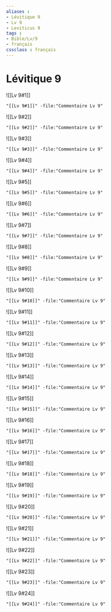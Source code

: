 ```yaml
---
aliases : 
- Lévitique 9
- Lv 9
- Leviticus 9
tags : 
- Bible/Lv/9
- français
cssclass : français
---
```


# Lévitique 9

![[Lv 9#1]]

```query
"[[Lv 9#1]]" -file:"Commentaire Lv 9"
```

![[Lv 9#2]]

```query
"[[Lv 9#2]]" -file:"Commentaire Lv 9"
```

![[Lv 9#3]]

```query
"[[Lv 9#3]]" -file:"Commentaire Lv 9"
```

![[Lv 9#4]]

```query
"[[Lv 9#4]]" -file:"Commentaire Lv 9"
```

![[Lv 9#5]]

```query
"[[Lv 9#5]]" -file:"Commentaire Lv 9"
```

![[Lv 9#6]]

```query
"[[Lv 9#6]]" -file:"Commentaire Lv 9"
```

![[Lv 9#7]]

```query
"[[Lv 9#7]]" -file:"Commentaire Lv 9"
```

![[Lv 9#8]]

```query
"[[Lv 9#8]]" -file:"Commentaire Lv 9"
```

![[Lv 9#9]]

```query
"[[Lv 9#9]]" -file:"Commentaire Lv 9"
```

![[Lv 9#10]]

```query
"[[Lv 9#10]]" -file:"Commentaire Lv 9"
```

![[Lv 9#11]]

```query
"[[Lv 9#11]]" -file:"Commentaire Lv 9"
```

![[Lv 9#12]]

```query
"[[Lv 9#12]]" -file:"Commentaire Lv 9"
```

![[Lv 9#13]]

```query
"[[Lv 9#13]]" -file:"Commentaire Lv 9"
```

![[Lv 9#14]]

```query
"[[Lv 9#14]]" -file:"Commentaire Lv 9"
```

![[Lv 9#15]]

```query
"[[Lv 9#15]]" -file:"Commentaire Lv 9"
```

![[Lv 9#16]]

```query
"[[Lv 9#16]]" -file:"Commentaire Lv 9"
```

![[Lv 9#17]]

```query
"[[Lv 9#17]]" -file:"Commentaire Lv 9"
```

![[Lv 9#18]]

```query
"[[Lv 9#18]]" -file:"Commentaire Lv 9"
```

![[Lv 9#19]]

```query
"[[Lv 9#19]]" -file:"Commentaire Lv 9"
```

![[Lv 9#20]]

```query
"[[Lv 9#20]]" -file:"Commentaire Lv 9"
```

![[Lv 9#21]]

```query
"[[Lv 9#21]]" -file:"Commentaire Lv 9"
```

![[Lv 9#22]]

```query
"[[Lv 9#22]]" -file:"Commentaire Lv 9"
```

![[Lv 9#23]]

```query
"[[Lv 9#23]]" -file:"Commentaire Lv 9"
```

![[Lv 9#24]]

```query
"[[Lv 9#24]]" -file:"Commentaire Lv 9"
```

